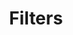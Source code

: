 ---
title: Filters
menu:
  sidebar:
    parent: "concepts"
    weight: 11
weight: 110
sections_weight: 11
slug:
aliases: [/concepts/filters/]
---